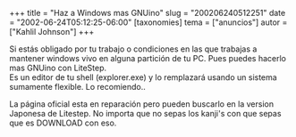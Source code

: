 +++
title = "Haz a Windows mas GNUino"
slug = "200206240512251"
date = "2002-06-24T05:12:25-06:00"
[taxonomies]
tema = ["anuncios"]
autor = ["Kahlil Johnson"]
+++

Si estás obligado por tu trabajo o condiciones en las que trabajas a
mantener windows vivo en alguna partición de tu PC. Pues puedes hacerlo
mas GNUino con LiteStep.  
Es un editor de tu shell (explorer.exe) y lo remplazará usando un
sistema sumamente flexible. Lo recomiendo..

La página oficial esta en reparación pero pueden buscarlo en la version
Japonesa de Litestep. No importa que no sepas los kanji's con que sepas
que es DOWNLOAD con eso.

